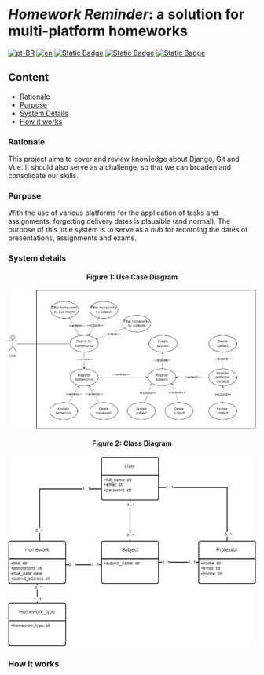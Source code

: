 # _Homework Reminder_: a solution for multi-platform homeworks

[![pt-BR](https://img.shields.io/badge/lang-pt--BR-green.svg)](README.md)
[![en](https://img.shields.io/badge/lang-en-red.svg)](README.en-US.md)
[![Static Badge](https://img.shields.io/badge/python-3.11.8-blue?logo=python)](https://www.python.org/downloads/release/python-3118/)
[![Static Badge](https://img.shields.io/badge/django-5.0.3-darkgreen?logo=django)](https://www.djangoproject.com/download/)
[![Static Badge](https://img.shields.io/badge/vue.js-3.4.21-blue?logo=vuedotjs)](https://vuejs.org/guide/quick-start.html)

## Content

- [Rationale](#rationale)
- [Purpose](#purpose)
- [System Details](#system-details)
- [How it works](#how-it-works)
<!-- - [Installation](#installation) -->

### Rationale

This project aims to cover and review knowledge about Django, Git and Vue. It should also serve as a challenge, so that we can broaden and consolidate our skills.

### Purpose

With the use of various platforms for the application of tasks and assignments, forgetting delivery dates is plausible (and normal). The purpose of this little system is to serve as a _hub_ for recording the dates of presentations, assignments and exams.

### System details

<div align="center">
<h4>Figure 1: Use Case Diagram</h4>
<img src="docs/use_case.jpg" alt="Use Case Diagram">

<br>

<h4>Figure 2: Class Diagram</h4>
<img src="docs/class_diagram.jpg" alt="Class Diagram">

</div>

### How it works

<!-- ### Installation -->
